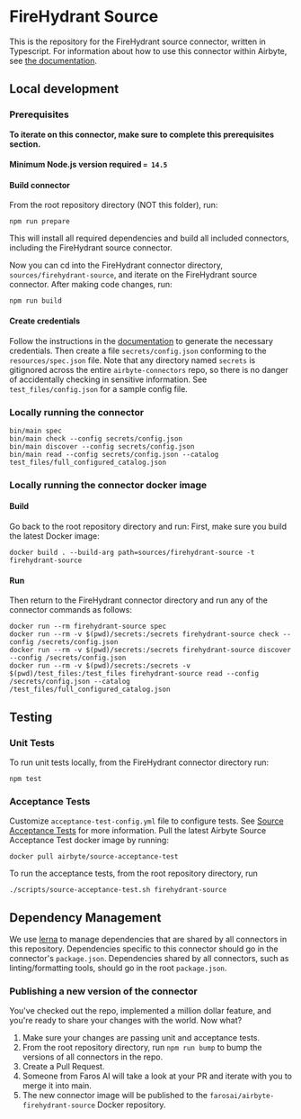 # FireHydrant Source

This is the repository for the FireHydrant source connector, written in Typescript.
For information about how to use this connector within Airbyte, see [the
documentation](https://docs.airbyte.io/integrations/sources/firehydrant).

## Local development

### Prerequisites
**To iterate on this connector, make sure to complete this prerequisites
section.**

#### Minimum Node.js version required `= 14.5`

#### Build connector
From the root repository directory (NOT this folder), run:
```
npm run prepare
```

This will install all required dependencies and build all included connectors,
including the FireHydrant source connector.

Now you can cd into the FireHydrant connector directory, `sources/firehydrant-source`,
and iterate on the FireHydrant source connector. After making code changes, run:
```
npm run build
```

#### Create credentials
Follow the instructions in the
[documentation](https://docs.airbyte.io/integrations/sources/firehydrant) to
generate the necessary credentials. Then create a file `secrets/config.json`
conforming to the `resources/spec.json` file.  Note that any directory named
`secrets` is gitignored across the entire `airbyte-connectors` repo, so there is
no danger of accidentally checking in sensitive information.  See
`test_files/config.json` for a sample config file.

### Locally running the connector
```
bin/main spec
bin/main check --config secrets/config.json
bin/main discover --config secrets/config.json
bin/main read --config secrets/config.json --catalog test_files/full_configured_catalog.json
```

### Locally running the connector docker image

#### Build
Go back to the root repository directory and run:
First, make sure you build the latest Docker image:
```
docker build . --build-arg path=sources/firehydrant-source -t firehydrant-source
```

#### Run
Then return to the FireHydrant connector directory and run any of the connector
commands as follows:
```
docker run --rm firehydrant-source spec
docker run --rm -v $(pwd)/secrets:/secrets firehydrant-source check --config /secrets/config.json
docker run --rm -v $(pwd)/secrets:/secrets firehydrant-source discover --config /secrets/config.json
docker run --rm -v $(pwd)/secrets:/secrets -v $(pwd)/test_files:/test_files firehydrant-source read --config /secrets/config.json --catalog /test_files/full_configured_catalog.json
```

## Testing

### Unit Tests
To run unit tests locally, from the FireHydrant connector directory run:
```
npm test
```

### Acceptance Tests
Customize `acceptance-test-config.yml` file to configure tests. See [Source
Acceptance
Tests](https://docs.airbyte.io/connector-development/testing-connectors/source-acceptance-tests-reference)
for more information.
Pull the latest Airbyte Source Acceptance Test docker image by running:
```
docker pull airbyte/source-acceptance-test
```

To run the acceptance tests, from the root repository directory, run
```
./scripts/source-acceptance-test.sh firehydrant-source
```

## Dependency Management
We use [lerna](https://lerna.js.org/) to manage dependencies that are shared by
all connectors in this repository. Dependencies specific to this connector
should go in the connector's `package.json`. Dependencies shared by all
connectors, such as linting/formatting tools, should go in the root
`package.json`.

### Publishing a new version of the connector
You've checked out the repo, implemented a million dollar feature, and you're
ready to share your changes with the world. Now what?
1. Make sure your changes are passing unit and acceptance tests.
1. From the root repository directory, run `npm run bump` to bump the versions
   of all connectors in the repo.
1. Create a Pull Request.
1. Someone from Faros AI will take a look at your PR and iterate with you to
   merge it into main.
1. The new connector image will be published to the
   `farosai/airbyte-firehydrant-source` Docker repository.

